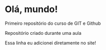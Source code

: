 # Olá, mundo!
 Primeiro repositório do curso de GIT e Github

Repositório criado durante uma aula

Essa linha eu adicionei diretamente no site!
